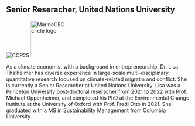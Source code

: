 ## Senior Reseracher, United Nations University

<!--
**geoliz/geoliz** is a ✨ _special_ ✨ repository because its `README.md` (this file) appears on your GitHub profile.

Here are some ideas to get you started:

- 🔭 I’m currently working on ...
- 🌱 I’m currently learning ...
- 👯 I’m looking to collaborate on ...
- 🤔 I’m looking for help with ...
- 💬 Ask me about ...
- 📫 How to reach me: ...
- 😄 Pronouns: ...
- ⚡ Fun fact: ...
-->

 <img src="https://twitter.com/ClimateLisa/header_photo" alt="COP25" title="COP25"/>
 <img src="/assets/img/MarineGEO_logo.png" alt="MarineGEO circle logo" style="height: 100px; width:100px;"/>

As a climate economist with a background in entrepreneurship, Dr. Lisa Thalheimer has diverse experience in large-scale multi-disciplinary quantitative research focused on climate-related migratin and conflict. She is currently a Senior Reseracher at United Nations University. Lisa was a Princeton University post-doctoral reseracher from 2021 to 2022 with Prof. Michael Oppenheimer, and completed his PhD at the Environmental Change Institute at the University of Oxford with Prof. Fredi Otto in 2021. She graduated with a MS in Sustainability Management from Columbia University.
